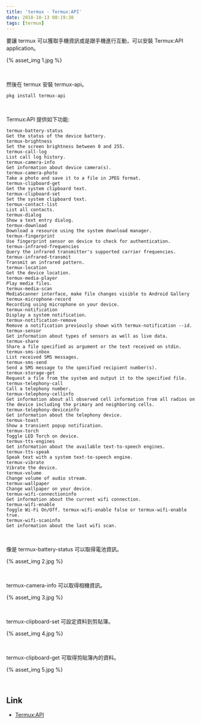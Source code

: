 ```yaml
---
title: 'termux - Termux:API'
date: 2018-10-13 08:19:38
tags: [termux]
---
```


要讓 termux 可以獲取手機資訊或是跟手機進行互動，可以安裝 Termux:API application。  

<!-- more -->

{% asset_img 1.jpg %}

</br>


然後在 termux 安裝 termux-api。  

    pkg install termux-api

</br>


Termux:API 提供如下功能:  

```
termux-battery-status
Get the status of the device battery.
termux-brightness
Set the screen brightness between 0 and 255.
termux-call-log
List call log history.
termux-camera-info
Get information about device camera(s).
termux-camera-photo
Take a photo and save it to a file in JPEG format.
termux-clipboard-get
Get the system clipboard text.
termux-clipboard-set
Set the system clipboard text.
termux-contact-list
List all contacts.
termux-dialog
Show a text entry dialog.
termux-download
Download a resource using the system download manager.
termux-fingerprint
Use fingerprint sensor on device to check for authentication.
termux-infrared-frequencies
Query the infrared transmitter's supported carrier frequencies.
termux-infrared-transmit
Transmit an infrared pattern.
termux-location
Get the device location.
termux-media-player
Play media files.
termux-media-scan
MediaScanner interface, make file changes visible to Android Gallery
termux-microphone-record
Recording using microphone on your device.
termux-notification
Display a system notification.
termux-notification-remove
Remove a notification previously shown with termux-notification --id.
termux-sensor
Get information about types of sensors as well as live data.
termux-share
Share a file specified as argument or the text received on stdin.
termux-sms-inbox
List received SMS messages.
termux-sms-send
Send a SMS message to the specified recipient number(s).
termux-storage-get
Request a file from the system and output it to the specified file.
termux-telephony-call
Call a telephony number.
termux-telephony-cellinfo
Get information about all observed cell information from all radios on the device including the primary and neighboring cells.
termux-telephony-deviceinfo
Get information about the telephony device.
termux-toast
Show a transient popup notification.
termux-torch
Toggle LED Torch on device.
termux-tts-engines
Get information about the available text-to-speech engines.
termux-tts-speak
Speak text with a system text-to-speech engine.
termux-vibrate
Vibrate the device.
termux-volume
Change volume of audio stream.
termux-wallpaper
Change wallpaper on your device.
termux-wifi-connectioninfo
Get information about the current wifi connection.
termux-wifi-enable
Toggle Wi-Fi On/Off. termux-wifi-enable false or termux-wifi-enable true.
termux-wifi-scaninfo
Get information about the last wifi scan.
```

</br>


像是 termux-battery-status 可以取得電池資訊。  

{% asset_img 2.jpg %}

</br>


termux-camera-info 可以取得相機資訊。  

{% asset_img 3.jpg %}

</br>


termux-clipboard-set 可設定資料到剪貼簿。  

{% asset_img 4.jpg %}

</br>


termux-clipboard-get 可取得剪貼簿內的資料。  

{% asset_img 5.jpg %}

</br>


Link
----
* [Termux:API](https://wiki.termux.com/wiki/Termux:API)
